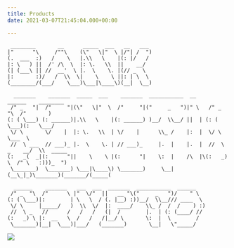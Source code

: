 ```yaml
---
title: Products
date: 2021-03-07T21:45:04.000+00:00

---
```

     ________       __      _____  ___   __   ___                                              
    |"      "\     /""\    (\"   \|"  \ |/"| /  ")                                             
    (.  ___  :)   /    \   |.\\   \    |(: |/   /                                              
    |: \   ) ||  /' /\  \  |: \.   \\  ||    __/                                               
    (| (___\ || //  __'  \ |.  \    \. |(// _  \                                               
    |:       :)/   /  \\  \|    \    \ ||: | \  \                                              
    (________/(___/    \___)\___|\____\)(__|  \__)                                             
                                                                                               
      _______    _______  _____  ___    _______  ___________  __     ______    ________        
     /" _   "|  /"     "|(\"   \|"  \  /"     "|("     _   ")|" \   /" _  "\  /"       )       
    (: ( \___) (: ______)|.\\   \    |(: ______) )__/  \\__/ ||  | (: ( \___)(:   \___/        
     \/ \       \/    |  |: \.   \\  | \/    |      \\_ /    |:  |  \/ \      \___  \          
     //  \ ___  // ___)_ |.  \    \. | // ___)_     |.  |    |.  |  //  \ _    __/  \\  _____  
    (:   _(  _|(:      "||    \    \ |(:      "|    \:  |    /\  |\(:   _) \  /" \   :)))_  ") 
     \_______)  \_______) \___|\____\) \_______)     \__|   (__\_|_)\_______)(_______/(_____(  
                                                                                               
      ______    _______   ___  ___  _______  ___________  ______                               
     /" _  "\  /"      \ |"  \/"  ||   __ "\("     _   ")/    " \                              
    (: ( \___)|:        | \   \  / (. |__) :))__/  \\__/// ____  \                             
     \/ \     |_____/   )  \\  \/  |:  ____/    \\_ /  /  /    ) :)                            
     //  \ _   //      /   /   /   (|  /        |.  | (: (____/ //                             
    (:   _) \ |:  __   \  /   /   /|__/ \       \:  |  \        /                              
     \_______)|__|  \___)|___/   (_______)       \__|   \"_____/                               
                                                                                               

![](https://res.cloudinary.com/dga2uruon/image/upload/v1615137375/weed_vbswo5.png)